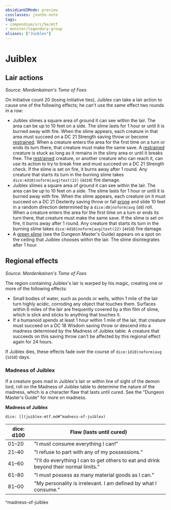 ```yaml
---
obsidianUIMode: preview
cssclasses: json5e-note
tags:
- compendium/src/5e/mtf
- monster/legendary-group
aliases: ["Juiblex"]
---
```

# Juiblex

## Lair actions
_Source: Mordenkainen's Tome of Foes_

On Initiative count 20 (losing initiative ties), Juiblex can take a lair action to cause one of the following effects; he can't use the same effect two rounds in a row:

- Juiblex slimes a square area of ground it can see within the lair. The area can be up to 10 feet on a side. The slime lasts for 1 hour or until it is burned away with fire. When the slime appears, each creature in that area must succeed on a DC 21 Strength saving throw or become [restrained](2-Mechanics/CLI/rules/conditions.md#Restrained). When a creature enters the area for the first time on a turn or ends its turn there, that creature must make the same save. A [restrained](2-Mechanics/CLI/rules/conditions.md#Restrained) creature is stuck as long as it remains in the slimy area or until it breaks free. The [restrained](2-Mechanics/CLI/rules/conditions.md#Restrained) creature, or another creature who can reach it, can use its action to try to break free and must succeed on a DC 21 Strength check. If the slime is set on fire, it burns away after 1 round. Any creature that starts its turn in the burning slime takes `dice:4d10|noform|avg|text(22)` (`4d10`) fire damage.  
- Juiblex slimes a square area of ground it can see within the lair. The area can be up to 10 feet on a side. The slime lasts for 1 hour or until it is burned away with fire. When the slime appears, each creature on it must succeed on a DC 21 Dexterity saving throw or fall [prone](2-Mechanics/CLI/rules/conditions.md#Prone) and slide 10 feet in a random direction determined by a `dice:d8|noform|avg` (`d8`) roll. When a creature enters the area for the first time on a turn or ends its turn there, that creature must make the same save. If the slime is set on fire, it burns away after 1 round. Any creature that starts its turn in the burning slime takes `dice:4d10|noform|avg|text(22)` (`4d10`) fire damage.  
- A [green slime](2-Mechanics/CLI/traps-hazards/green-slime.md) (see the Dungeon Master's Guide) appears on a spot on the ceiling that Juiblex chooses within the lair. The slime disintegrates after 1 hour.  

## Regional effects
_Source: Mordenkainen's Tome of Foes_

The region containing Juiblex's lair is warped by his magic, creating one or more of the following effects:

- Small bodies of water, such as ponds or wells, within 1 mile of the lair turn highly acidic, corroding any object that touches them. Surfaces within 6 miles of the lair are frequently covered by a thin film of slime, which is slick and sticks to anything that touches it.  
- If a humanoid spends at least 1 hour within 1 mile of the lair, that creature must succeed on a DC 18 Wisdom saving throw or descend into a madness determined by the Madness of Juiblex table. A creature that succeeds on this saving throw can't be affected by this regional effect again for 24 hours.  

If Juiblex dies, these effects fade over the course of `dice:1d10|noform|avg` (`1d10`) days.

### Madness of Juiblex

If a creature goes mad in Juiblex's lair or within line of sight of the demon lord, roll on the Madness of Juiblex table to determine the nature of the madness, which is a character flaw that lasts until cured. See the "Dungeon Master's Guide" for more on madness.

**Madness of Juiblex**

`dice: [](juiblex-mtf.md#^madness-of-juiblex)`

| dice: d100 | Flaw (lasts until cured) |
|------------|--------------------------|
| 01–20 | "I must consume everything I can!" |
| 21–40 | "I refuse to part with any of my possessions." |
| 41–60 | "I'll do everything I can to get others to eat and drink beyond their normal limits." |
| 61–80 | "I must possess as many material goods as I can." |
| 81–00 | "My personality is irrelevant. I am defined by what I consume." |
^madness-of-juiblex